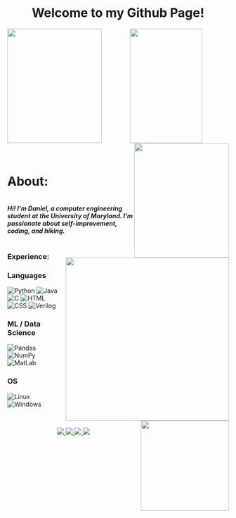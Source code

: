 <h1 align="center">Welcome to my Github Page!</h1>

<p align="center">

  <img align="left" src="https://github.com/Daniel-Lamb/Daniel-Lamb/assets/96439440/81542370-64df-4393-8ba5-4d848b1c0fe9" width="215px" height="260px">
  <img align="center" src="https://github.com/Daniel-Lamb/Daniel-Lamb/assets/96439440/74d67bb0-cdbb-4b8a-a212-44a16a5b4c24" width="165px" height="260px">
  <img align="right" src="https://github.com/Daniel-Lamb/Daniel-Lamb/assets/96439440/a5edad4a-2152-4690-8253-14725054846e" width="215px" height="260px">
</p>
<br>

# About:
<p>
 <img align="right" src="https://github.com/Daniel-Lamb/Daniel-Lamb/assets/96439440/21b35d80-b209-4964-a7bc-4c9bebdaa02e" width="371px">
  
  <br>
  <i><b>Hi! I'm Daniel, a computer engineering student at the University of Maryland. I'm passionate about self-improvement, coding, and hiking.</b></i>
  <br><br>

 ### Experience:

</p>

### Languages
![Python](https://img.shields.io/badge/python-green?style=for-the-badge&logo=python)
![Java](https://img.shields.io/badge/java-green?style=for-the-badge&logo=openjdk)
![C](https://img.shields.io/badge/c-green?style=for-the-badge)
![HTML](https://img.shields.io/badge/HTML-green?style=for-the-badge&logo=HTML)
![CSS](https://img.shields.io/badge/CSS-green?style=for-the-badge&logo=CSS)
![Verilog](https://img.shields.io/badge/Verilog-green?style=for-the-badge)

<img align="right" src="https://media2.giphy.com/media/FlPJcTplkfefDCKq2b/giphy.gif?cid=ecf05e47pwbaog6dnk7ns7ngbnfn7yk1b1fmkvvzorgj3cx4&ep=v1_gifs_related&rid=giphy.gif&ct=g" width="200px" height="205px">

### ML / Data Science
![Pandas](https://img.shields.io/badge/pandas-green?style=for-the-badge&logo=pandas)
![NumPy](https://img.shields.io/badge/numpy-green?style=for-the-badge&logo=numpy)
![MatLab](https://img.shields.io/badge/MatLab-green?style=for-the-badge)

### OS

![Linux](https://img.shields.io/badge/linux-green?style=for-the-badge&logo=Linux)
![Windows](https://img.shields.io/badge/Windows-green?style=for-the-badge&logo=Windows)

<br>
<p align="center">
   <a href="https://danielamb.com/">
    <img src="https://img.shields.io/badge/-Website-darkgreen?style=flat-square&logo=website" />
  </a>
  <a href="https://www.linkedin.com/in/daniel--lamb/">
    <img src="https://img.shields.io/badge/-Linkedin-blue?style=flat-square&logo=linkedin" />
  </a>
  <a href="https://portfolium.com/Daniel_Lamb/portfolio">
    <img src="https://img.shields.io/badge/-Portfolium-orange?style=flat=portfolium" />
  </a>
  <a href="mailto:daniel.lamb4444@gmail.com">
    <img src="https://img.shields.io/badge/-Email-lightgrey?style=flat-square&logo=gmail" />
  </a>

</p>
